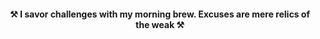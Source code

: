 <h4 align="center"> ⚒️  I savor challenges with my morning brew. Excuses are mere relics of the weak ⚒️ </h4>

